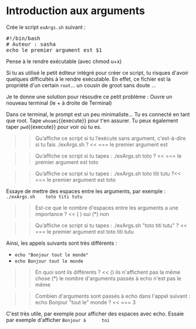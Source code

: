 # Introduction aux arguments

Crée le script `exArgs.sh` suivant :

<pre class="file" data-filename="exArgs.sh" data-target="replace">
#!/bin/bash
# Auteur : sasha
echo le premier argument est $1
</pre>

Pense à le rendre exécutable (avec chmod u+x)

Si tu as utilisé le petit éditeur intégré pour créer ce script, tu risques d'avoir quelques difficultés à le rendre exécutable.
En effet, ce fichier est la propriété d'un certain `root`... un cousin de groot sans doute ...

Je te donne une solution pour résoudre ce petit problème : Ouvre un nouveau terminal (le + à droite de Terminal)

Dans ce terminal, le prompt est un peu minimaliste... Tu es connecté en tant que root. Tape `whoami`{{execute}} pour t'en assurer. Tu peux également taper `pwd`{{execute}} pour voir où tu es.



>> Qu’affiche ce script si tu l’exécute sans argument, c'est-à-dire si tu fais ./exArgs.sh ? <<
=== le premier argument est

>> Qu’affiche ce script si tu tapes :  ./exArgs.sh toto ? <<
=== le premier argument est toto

>> Qu’affiche ce script si tu tapes : ./exArgs.sh toto titi tutu ?<<
=== le premier argument est toto

Essaye de mettre des espaces entre les arguments, par exemple : `./exArgs.sh    toto titi tutu`

>> Est-ce que le nombre d'espaces entre les arguments a une importance ? <<
( ) oui
(*) non

>> Qu’affiche ce script si tu tapes : ./exArgs.sh "toto titi tutu" ? <<
=== le premier argument est toto titi tutu



Ainsi, les appels suivants sont très différents :

* `echo "Bonjour tout le monde"`
* `echo Bonjour tout le monde`

>> En quoi sont ils différents ? <<
() ils n'affichent pas la même chose
(*) le nombre d'arguments passés à echo n'est pas le même


>> Combien d'arguments sont passés à echo dans l'appel suivant : echo Bonjour "tout le" monde ? <<
=== 3

C'est très utile, par exemple pour afficher des espaces avec echo. Essaie par exemple d'afficher
`Bonjour à      toi`
